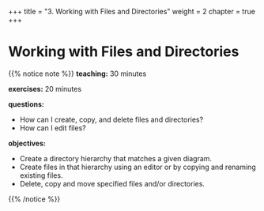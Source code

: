 +++
title = "3. Working with Files and Directories"
weight = 2
chapter = true
+++

# Working with Files and Directories

{{% notice note %}}
**teaching:** 30 minutes

**exercises:** 20 minutes

**questions:**
- How can I create, copy, and delete files and directories?
- How can I edit files?

**objectives:**
- Create a directory hierarchy that matches a given diagram.
- Create files in that hierarchy using an editor or by copying and renaming existing files.
- Delete, copy and move specified files and/or directories.

{{% /notice %}}